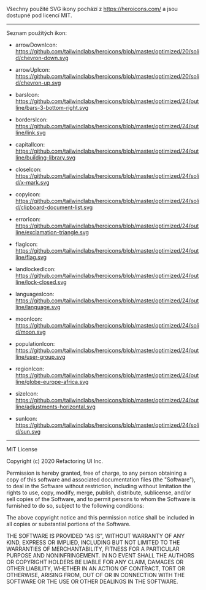 Všechny použité SVG ikony pochází z https://heroicons.com/ a jsou dostupné pod licencí MIT.

-----

Seznam použitých ikon:

- arrowDownIcon:
https://github.com/tailwindlabs/heroicons/blob/master/optimized/20/solid/chevron-down.svg

- arrowUpIcon:
https://github.com/tailwindlabs/heroicons/blob/master/optimized/20/solid/chevron-up.svg

- barsIcon:
https://github.com/tailwindlabs/heroicons/blob/master/optimized/24/outline/bars-3-bottom-right.svg

- bordersIcon:
https://github.com/tailwindlabs/heroicons/blob/master/optimized/24/outline/link.svg

- capitalIcon:
https://github.com/tailwindlabs/heroicons/blob/master/optimized/24/outline/building-library.svg

- closeIcon:
https://github.com/tailwindlabs/heroicons/blob/master/optimized/24/solid/x-mark.svg

- copyIcon:
https://github.com/tailwindlabs/heroicons/blob/master/optimized/24/solid/clipboard-document-list.svg

- errorIcon:
https://github.com/tailwindlabs/heroicons/blob/master/optimized/24/outline/exclamation-triangle.svg

- flagIcon:
https://github.com/tailwindlabs/heroicons/blob/master/optimized/24/outline/flag.svg

- landlockedIcon:
https://github.com/tailwindlabs/heroicons/blob/master/optimized/24/outline/lock-closed.svg

- languagesIcon:
https://github.com/tailwindlabs/heroicons/blob/master/optimized/24/outline/language.svg

- moonIcon:
https://github.com/tailwindlabs/heroicons/blob/master/optimized/24/solid/moon.svg

- populationIcon:
https://github.com/tailwindlabs/heroicons/blob/master/optimized/24/outline/user-group.svg

- regionIcon:
https://github.com/tailwindlabs/heroicons/blob/master/optimized/24/outline/globe-europe-africa.svg

- sizeIcon:
https://github.com/tailwindlabs/heroicons/blob/master/optimized/24/outline/adjustments-horizontal.svg

- sunIcon:
https://github.com/tailwindlabs/heroicons/blob/master/optimized/24/solid/sun.svg

-----

MIT License

Copyright (c) 2020 Refactoring UI Inc.

Permission is hereby granted, free of charge, to any person obtaining a copy
of this software and associated documentation files (the "Software"), to deal
in the Software without restriction, including without limitation the rights
to use, copy, modify, merge, publish, distribute, sublicense, and/or sell
copies of the Software, and to permit persons to whom the Software is
furnished to do so, subject to the following conditions:

The above copyright notice and this permission notice shall be included in all
copies or substantial portions of the Software.

THE SOFTWARE IS PROVIDED "AS IS", WITHOUT WARRANTY OF ANY KIND, EXPRESS OR
IMPLIED, INCLUDING BUT NOT LIMITED TO THE WARRANTIES OF MERCHANTABILITY,
FITNESS FOR A PARTICULAR PURPOSE AND NONINFRINGEMENT. IN NO EVENT SHALL THE
AUTHORS OR COPYRIGHT HOLDERS BE LIABLE FOR ANY CLAIM, DAMAGES OR OTHER
LIABILITY, WHETHER IN AN ACTION OF CONTRACT, TORT OR OTHERWISE, ARISING FROM,
OUT OF OR IN CONNECTION WITH THE SOFTWARE OR THE USE OR OTHER DEALINGS IN THE
SOFTWARE.
